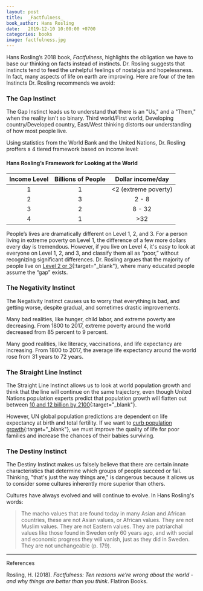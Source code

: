 ```yaml
---
layout: post
title:  _Factfulness_
book_author: Hans Rosling
date:   2019-12-10 10:00:00 +0700
categories: books
image: factfulness.jpg
---
```


Hans Rosling’s 2018 book, _Factfulness_,
highlights the obligation we have to base our thinking on facts instead of
instincts. Dr. Rosling suggests that instincts tend to feed the unhelpful feelings of nostalgia and hopelessness. In fact, many
aspects of life on earth are improving. Here are four of the ten Instincts Dr. Rosling recommends we avoid:

### The Gap Instinct

The Gap Instinct leads us to understand that there is an "Us," and a "Them," when the reality isn't so binary. Third world/First world, Developing country/Developed country, East/West thinking distorts our understanding of how most people live.

Using statistics from the World Bank and the United Nations, Dr. Rosling proffers a 4 tiered framework based on income level:

#### Hans Rosling’s Framework for Looking at the World

| Income Level | Billions of People | Dollar income/day |
|:---:|:---:|:---:|
| 1 | 1 | <2 (extreme poverty) |
| 2 | 3 | 2 - 8 |
| 3 | 2 | 8 - 32 |
| 4 | 1 | >32 |

People’s lives are dramatically different on Level 1, 2, and 3. For a person living in extreme poverty on Level 1, the difference of a few more dollars every day is tremendous. However, if you live on Level 4, it's easy to look at everyone on Level 1, 2, and 3, and classify them all as “poor,” without recognizing significant differences. Dr. Rosling argues that the majority of people live on [Level 2 or 3](https://www.gapminder.org/answers/how-many-are-rich-and-how-many-are-poor/){:target="_blank"}, where many educated people assume the “gap” exists.

### The Negativity Instinct

The Negativity Instinct causes us to worry that everything is bad, and getting worse, despite gradual, and sometimes drastic improvements.

Many bad realities, like hunger, child labor, and extreme poverty are decreasing. From 1800 to 2017, extreme poverty around the world decreased from 85 percent to 9 percent.

Many good realities, like literacy, vaccinations, and life expectancy are increasing. From 1800 to 2017, the average life expectancy around the world rose from 31 years to 72 years.

### The Straight Line Instinct

The Straight Line Instinct allows us to look at world population growth and think that the line will continue on the same trajectory, even though United Nations population experts predict that population growth will flatten out between [10 and 12 billion by 2100](https://population.un.org/wpp/Graphs/Probabilistic/POP/TOT/900){:target="_blank"}.

However, UN global population predictions are dependent on life expectancy at birth and total fertility. If we want to [curb population growth](https://www.gapminder.org/answers/will-saving-poor-children-lead-to-overpopulation/){:target="_blank"}, we must improve the quality of life for poor families and increase the chances of their babies surviving.

### The Destiny Instinct

The Destiny Instinct makes us falsely believe that there are certain innate characteristics that determine which groups of people succeed or fail. Thinking, "that's just the way things are," is dangerous because it allows us to consider some cultures inherently more superior than others.

Cultures have always evolved and will continue to evolve. In Hans Rosling's words:

> The macho values that are found today in many Asian and African countries, these are not Asian values, or African values. They are not Muslim values. They are not Eastern values. They are patriarchal values like those found in Sweden only 60 years ago, and with social and economic progress they will vanish, just as they did in Sweden. They are not unchangeable (p. 179).

---
References

Rosling, H. (2018). _Factfulness: Ten reasons we’re wrong about the world - and why things are better than you think_. Flatiron Books.
